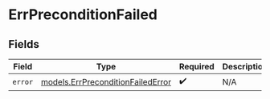 # ErrPreconditionFailed


## Fields

| Field                                                                        | Type                                                                         | Required                                                                     | Description                                                                  |
| ---------------------------------------------------------------------------- | ---------------------------------------------------------------------------- | ---------------------------------------------------------------------------- | ---------------------------------------------------------------------------- |
| `error`                                                                      | [models.ErrPreconditionFailedError](../models/errpreconditionfailederror.md) | :heavy_check_mark:                                                           | N/A                                                                          |
